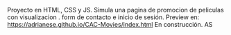 Proyecto en HTML, CSS y JS.
Simula una pagina de promocion de peliculas con visualizacion . form de contacto e inicio de sesión.
Preview en: https://adrianese.github.io/CAC-Movies/index.html
En construcción.
AS
